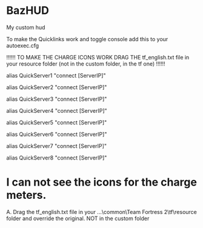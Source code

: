 BazHUD
======

My custom hud

To make the Quicklinks work and toggle console add this to your autoexec.cfg

!!!!!! TO MAKE THE CHARGE ICONS WORK DRAG THE tf_english.txt file in your resource folder (not in the custom folder, in the tf one) !!!!!!

alias QuickServer1  "connect [ServerIP]"

alias QuickServer2  "connect [ServerIP]"

alias QuickServer3  "connect [ServerIP]"

alias QuickServer4  "connect [ServerIP]"

alias QuickServer5  "connect [ServerIP]"

alias QuickServer6  "connect [ServerIP]"

alias QuickServer7  "connect [ServerIP]"

alias QuickServer8  "connect [ServerIP]"


I can not see the icons for the charge meters.
==============================================
A. Drag the tf_english.txt file in your ...\common\Team Fortress 2\tf\resource folder and override the original.
    NOT in the custom folder
